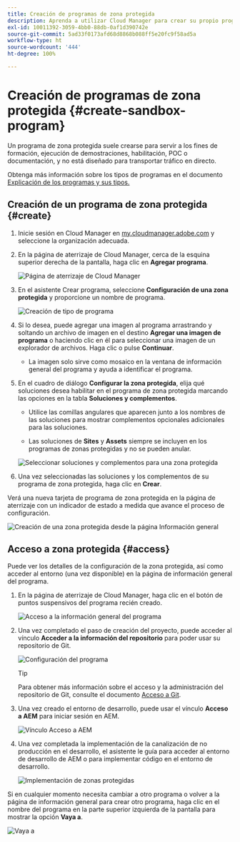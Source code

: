 ```yaml
---
title: Creación de programas de zona protegida
description: Aprenda a utilizar Cloud Manager para crear su propio programa de zona protegida para formación, demostración, POC u otros fines que no sean de producción.
exl-id: 10011392-3059-4bb0-88db-0af1d390742e
source-git-commit: 5ad33f0173afd68d8868b088ff5e20fc9f58ad5a
workflow-type: ht
source-wordcount: '444'
ht-degree: 100%

---
```


# Creación de programas de zona protegida {#create-sandbox-program}

Un programa de zona protegida suele crearse para servir a los fines de formación, ejecución de demostraciones, habilitación, POC o documentación, y no está diseñado para transportar tráfico en directo.

Obtenga más información sobre los tipos de programas en el documento [Explicación de los programas y sus tipos.](program-types.md)

## Creación de un programa de zona protegida {#create}

1. Inicie sesión en Cloud Manager en [my.cloudmanager.adobe.com](https://my.cloudmanager.adobe.com/) y seleccione la organización adecuada.

1. En la página de aterrizaje de Cloud Manager, cerca de la esquina superior derecha de la pantalla, haga clic en **Agregar programa**.

   ![Página de aterrizaje de Cloud Manager](assets/cloud-manager-my-programs.png)

1. En el asistente Crear programa, seleccione **Configuración de una zona protegida** y proporcione un nombre de programa.

   ![Creación de tipo de programa](assets/create-sandbox.png)

1. Si lo desea, puede agregar una imagen al programa arrastrando y soltando un archivo de imagen en el destino **Agregar una imagen de programa** o haciendo clic en él para seleccionar una imagen de un explorador de archivos. Haga clic o pulse **Continuar**.

   * La imagen solo sirve como mosaico en la ventana de información general del programa y ayuda a identificar el programa.

1. En el cuadro de diálogo **Configurar la zona protegida**, elija qué soluciones desea habilitar en el programa de zona protegida marcando las opciones en la tabla **Soluciones y complementos**.

   * Utilice las comillas angulares que aparecen junto a los nombres de las soluciones para mostrar complementos opcionales adicionales para las soluciones.

   * Las soluciones de **Sites** y **Assets** siempre se incluyen en los programas de zonas protegidas y no se pueden anular.

   ![Seleccionar soluciones y complementos para una zona protegida](assets/sandbox-solutions-add-ons.png)

1. Una vez seleccionadas las soluciones y los complementos de su programa de zona protegida, haga clic en **Crear**.

Verá una nueva tarjeta de programa de zona protegida en la página de aterrizaje con un indicador de estado a medida que avance el proceso de configuración.

![Creación de una zona protegida desde la página Información general](assets/sandbox-setup.png)

## Acceso a zona protegida {#access}

Puede ver los detalles de la configuración de la zona protegida, así como acceder al entorno (una vez disponible) en la página de información general del programa.

1. En la página de aterrizaje de Cloud Manager, haga clic en el botón de puntos suspensivos del programa recién creado.

   ![Acceso a la información general del programa](assets/program-overview-sandbox.png)

1. Una vez completado el paso de creación del proyecto, puede acceder al vínculo **Acceder a la información del repositorio** para poder usar su repositorio de Git.

   ![Configuración del programa](assets/create-program4.png)

   >[!TIP]
   >
   >Para obtener más información sobre el acceso y la administración del repositorio de Git, consulte el documento [Acceso a Git](/help/implementing/cloud-manager/managing-code/accessing-repos.md).

1. Una vez creado el entorno de desarrollo, puede usar el vínculo **Acceso a AEM** para iniciar sesión en AEM.

   ![Vínculo Acceso a AEM](assets/create-program-5.png)

1. Una vez completada la implementación de la canalización de no producción en el desarrollo, el asistente le guía para acceder al entorno de desarrollo de AEM o para implementar código en el entorno de desarrollo.

   ![Implementación de zonas protegidas](assets/create-program-setup-deploy.png)

Si en cualquier momento necesita cambiar a otro programa o volver a la página de información general para crear otro programa, haga clic en el nombre del programa en la parte superior izquierda de la pantalla para mostrar la opción **Vaya a**.

![Vaya a](assets/create-program-a1.png)
